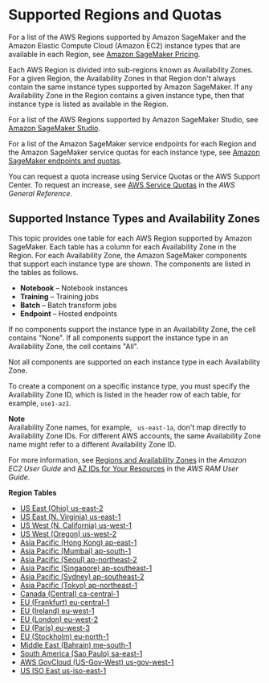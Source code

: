 # Supported Regions and Quotas<a name="regions-quotas"></a>

For a list of the AWS Regions supported by Amazon SageMaker and the Amazon Elastic Compute Cloud \(Amazon EC2\) instance types that are available in each Region, see [Amazon SageMaker Pricing](http://aws.amazon.com/sagemaker/pricing/)\.

Each AWS Region is divided into sub\-regions known as Availability Zones\. For a given Region, the Availability Zones in that Region don't always contain the same instance types supported by Amazon SageMaker\. If any Availability Zone in the Region contains a given instance type, then that instance type is listed as available in the Region\.

For a list of the AWS Regions supported by Amazon SageMaker Studio, see [Amazon SageMaker Studio](studio.md)\.

For a list of the Amazon SageMaker service endpoints for each Region and the Amazon SageMaker service quotas for each instance type, see [Amazon SageMaker endpoints and quotas](https://docs.aws.amazon.com/general/latest/gr/sagemaker.html)\.

You can request a quota increase using Service Quotas or the AWS Support Center\. To request an increase, see [AWS Service Quotas](https://docs.aws.amazon.com/general/latest/gr/aws_service_limits.html) in the *AWS General Reference*\.

## Supported Instance Types and Availability Zones<a name="instance-types-az"></a>

This topic provides one table for each AWS Region supported by Amazon SageMaker\. Each table has a column for each Availability Zone in the Region\. For each Availability Zone, the Amazon SageMaker components that support each instance type are shown\. The components are listed in the tables as follows\.
+ **Notebook** – Notebook instances
+ **Training** – Training jobs
+ **Batch** – Batch transform jobs
+ **Endpoint** – Hosted endpoints

If no components support the instance type in an Availability Zone, the cell contains "None"\. If all components support the instance type in an Availability Zone, the cell contains "All"\.

Not all components are supported on each instance type in each Availability Zone\.

To create a component on a specific instance type, you must specify the Availability Zone ID, which is listed in the header row of each table, for example, `use1-az1`\.

**Note**  
Availability Zone names, for example, ` us-east-1a`, don't map directly to Availability Zone IDs\. For different AWS accounts, the same Availability Zone name might refer to a different Availability Zone ID\.

For more information, see [Regions and Availability Zones](https://docs.aws.amazon.com/AWSEC2/latest/UserGuide/using-regions-availability-zones.html) in the *Amazon EC2 User Guide* and [AZ IDs for Your Resources](https://docs.aws.amazon.com/ram/latest/userguide/working-with-az-ids.html) in the *AWS RAM User Guide*\. 

**Region Tables**
+ [US East \(Ohio\) us\-east\-2](http://aws.amazon.com/releasenotes/sagemaker-instance-types-in-us-east-ohio-us-east-2/)
+ [US East \(N\. Virginia\) us\-east\-1](http://aws.amazon.com/releasenotes/sagemaker-instance-types-in-n-virginia-us-east-1/)
+ [US West \(N\. California\) us\-west\-1](http://aws.amazon.com/releasenotes/sagemaker-instance-types-in-us-west-n-california-us-west-1/)
+ [US West \(Oregon\) us\-west\-2](http://aws.amazon.com/releasenotes/sagemaker-instance-types-in-us-west-oregon-us-west-2/)
+ [Asia Pacific \(Hong Kong\) ap\-east\-1](http://aws.amazon.com/releasenotes/sagemaker-instance-types-in-hong-kong-ap-east-1/)
+ [Asia Pacific \(Mumbai\) ap\-south\-1](http://aws.amazon.com/releasenotes/sagemaker-instance-types-in-mumbai-ap-south-1/)
+ [Asia Pacific \(Seoul\) ap\-northeast\-2](http://aws.amazon.com/releasenotes/sagemaker-instance-types-in-seoul-ap-northeast-2/)
+ [Asia Pacific \(Singapore\) ap\-southeast\-1](http://aws.amazon.com/releasenotes/sagemaker-instance-types-in-singapore-ap-southeast-1/)
+ [Asia Pacific \(Sydney\) ap\-southeast\-2](http://aws.amazon.com/releasenotes/sagemaker-instance-types-in-sydney-ap-southeast-2/)
+ [Asia Pacific \(Tokyo\) ap\-northeast\-1](http://aws.amazon.com/releasenotes/sagemaker-instance-types-in-tokyo-ap-northeast-1/)
+ [Canada \(Central\) ca\-central\-1](http://aws.amazon.com/releasenotes/sagemaker-instance-types-in-canada-ca-central-1/)
+ [EU \(Frankfurt\) eu\-central\-1](http://aws.amazon.com/releasenotes/sagemaker-instance-types-in-frankfurt-eu-central-1/)
+ [EU \(Ireland\) eu\-west\-1](http://aws.amazon.com/releasenotes/sagemaker-instance-types-in-ireland-eu-west-1/)
+ [EU \(London\) eu\-west\-2](http://aws.amazon.com/releasenotes/sagemaker-instance-types-in-london-eu-west-2/)
+ [EU \(Paris\) eu\-west\-3](http://aws.amazon.com/releasenotes/sagemaker-instance-types-in-paris-eu-west-3/)
+ [EU \(Stockholm\) eu\-north\-1](http://aws.amazon.com/releasenotes/sagemaker-instance-types-in-stockholm-eu-north-1/)
+ [Middle East \(Bahrain\) me\-south\-1](http://aws.amazon.com/releasenotes/sagemaker-instance-types-in-bahrain-me-south-1/)
+ [South America \(Sao Paulo\) sa\-east\-1](http://aws.amazon.com/releasenotes/sagemaker-instance-types-in-sao-paulo-sa-east-1/)
+ [AWS GovCloud \(US\-Gov\-West\) us\-gov\-west\-1](http://aws.amazon.com/releasenotes/sagemaker-instance-types-in-aws-govcloud-west-us-gov-west-1/)
+ [US ISO East us\-iso\-east\-1](http://aws.amazon.com/releasenotes/component-support-for-instances-in-us-iso-east/)